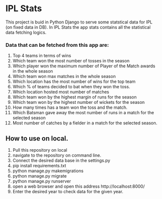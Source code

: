 # IPL Stats

This project is buid in Python Django to serve some statstical data for IPL (on fixed data in DB).
In IPL Stats the app stats contains all the statistical data fetching logics.

### Data that can be fetched from this app are:
1. Top 4 teams in terms of wins
2. Which team won the most number of tosses in the season
3. Which player won the maximum number of Player of the Match awards in the whole season
4. Which team won max matches in the whole season
5. Which location has the most number of wins for the top team
6. Which % of teams decided to bat when they won the toss.
7. Which location hosted most number of matches 
8. Which team won by the highest margin of runs for the season
9. Which team won by the highest number of wickets for the season
10. How many times has a team won the toss and the match.
11. Which Batsman gave away the most number of runs in a match for the selected season
12. Most number of catches by a fielder in a match for the selected season.

## How to use on local.
1. Pull this repository on local
2. navigate to the repository on command line.
3. Connect the desired data base in the settings.py
4. pip install requirements.txt
5. python manage.py makemigrations
6. python manage.py migrate
7. python manage.py runserver
8. open a web browser and open this address http://localhost:8000/
9. Enter the desired year to check data for the given year.

